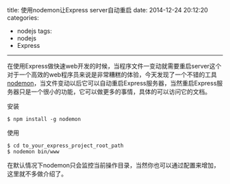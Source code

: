 title: 使用nodemon让Express server自动重启
date: 2014-12-24 20:12:20
categories:
- nodejs
tags:
- nodejs
- Express
---

在使用Express做快速web开发的时候，当程序文件一变动就需要重启server这个对于一个高效的web程序员来说是非常糟糕的体验，今天发现了一个不错的工具[nodemon](http://nodemon.io/)，当文件变动以后它可以自动重启Express服务器，当然重启Express服务器只是一个很小的功能，它可以做更多的事情，具体的可以访问它的文档。

安装

```shell
$ npm install -g nodemon
```

使用

```shell
$ cd to_your_express_project_root_path
$ nodemon bin/www
```

在默认情况下nodemon只会监控当前操作目录，当然你也可以通过配置来增加，这里就不多做介绍了。

